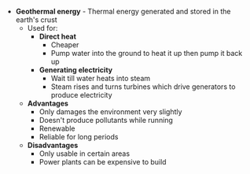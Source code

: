 - **Geothermal energy** - Thermal energy generated and stored in the earth's crust
	- Used for:
		- **Direct heat**
			- Cheaper
			- Pump water into the ground to heat it up then pump it back up
		- **Generating electricity**
			- Wait till water heats into steam
			- Steam rises and turns turbines which drive generators to produce electricity
	- **Advantages**
		- Only damages the environment very slightly
		- Doesn't produce pollutants while running
		- Renewable
		- Reliable for long periods
	- **Disadvantages**
		- Only usable in certain areas
		- Power plants can be expensive to build